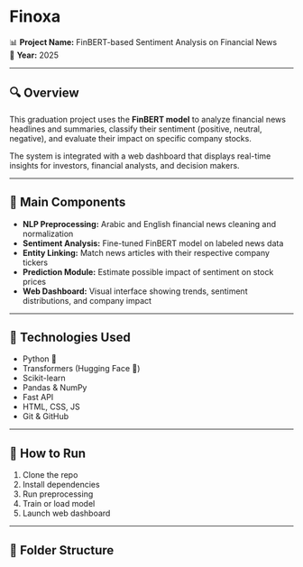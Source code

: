 # Finoxa

📊 **Project Name:** FinBERT-based Sentiment Analysis on Financial News  
📅 **Year:** 2025  

---

## 🔍 Overview

This graduation project uses the **FinBERT model** to analyze financial news headlines and summaries, classify their sentiment (positive, neutral, negative), and evaluate their impact on specific company stocks.

The system is integrated with a web dashboard that displays real-time insights for investors, financial analysts, and decision makers.

---

## 🧠 Main Components

- **NLP Preprocessing:** Arabic and English financial news cleaning and normalization  
- **Sentiment Analysis:** Fine-tuned FinBERT model on labeled news data  
- **Entity Linking:** Match news articles with their respective company tickers  
- **Prediction Module:** Estimate possible impact of sentiment on stock prices  
- **Web Dashboard:** Visual interface showing trends, sentiment distributions, and company impact  

---

## 🚀 Technologies Used

- Python 🐍  
- Transformers (Hugging Face 🤗)  
- Scikit-learn  
- Pandas & NumPy  
- Fast API 
- HTML, CSS, JS  
- Git & GitHub

---

## 🏁 How to Run

1. Clone the repo  
2. Install dependencies  
3. Run preprocessing  
4. Train or load model  
5. Launch web dashboard

---

## 📁 Folder Structure

